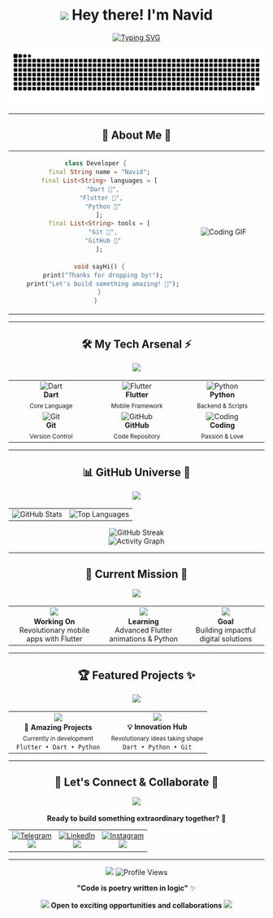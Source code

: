 <div align="center">

# <img src="https://media.giphy.com/media/hvRJCLFzcasrR4ia7z/giphy.gif" width="35"> Hey there! I'm **Navid**

</div>

<div align="center">
  
[![Typing SVG](https://readme-typing-svg.demolab.com?font=Fira+Code&size=28&duration=2000&pause=800&color=00D9FF&center=true&vCenter=true&multiline=true&width=600&height=100&lines=Mobile+App+Developer+%F0%9F%93%B1;Flutter+%26+Dart+Expert+%E2%9A%A1;Python+Enthusiast+%F0%9F%90%8D;Building+the+Future+%F0%9F%9A%80)](https://git.io/typing-svg)

</div>

<div align="center">
  <img src="https://raw.githubusercontent.com/platane/snk/output/github-contribution-grid-snake-dark.svg" alt="Snake animation" />
</div>

---

<div align="center">

## 🌟 **About Me** 🌟

</div>

<table align="center">
<tr>
<td align="center" width="50%">

```dart
class Developer {
  final String name = "Navid";
  final List<String> languages = [
    "Dart 🎯",
    "Flutter 💙", 
    "Python 🐍"
  ];
  final List<String> tools = [
    "Git 📝",
    "GitHub 🐙"
  ];
  
  void sayHi() {
    print("Thanks for dropping by!");
    print("Let's build something amazing! 🚀");
  }
}
```

</td>
<td align="center" width="50%">

<img src="https://media.giphy.com/media/L1R1tvI9svkIWwpVYr/giphy.gif" width="400" alt="Coding GIF">

</td>
</tr>
</table>

---

<div align="center">

## 🛠️ **My Tech Arsenal** ⚡

<img src="https://user-images.githubusercontent.com/73097560/115834477-dbab4500-a447-11eb-908a-139a6edaec5c.gif">

</div>

<div align="center">
<table>
<tr>
<td align="center" width="200">
<img src="https://skillicons.dev/icons?i=dart" width="60" alt="Dart" />
<br><strong>Dart</strong>
<br><sub>Core Language</sub>
</td>
<td align="center" width="200">
<img src="https://skillicons.dev/icons?i=flutter" width="60" alt="Flutter" />
<br><strong>Flutter</strong>
<br><sub>Mobile Framework</sub>
</td>
<td align="center" width="200">
<img src="https://skillicons.dev/icons?i=python" width="60" alt="Python" />
<br><strong>Python</strong>
<br><sub>Backend & Scripts</sub>
</td>
</tr>
<tr>
<td align="center" width="200">
<img src="https://skillicons.dev/icons?i=git" width="60" alt="Git" />
<br><strong>Git</strong>
<br><sub>Version Control</sub>
</td>
<td align="center" width="200">
<img src="https://skillicons.dev/icons?i=github" width="60" alt="GitHub" />
<br><strong>GitHub</strong>
<br><sub>Code Repository</sub>
</td>
<td align="center" width="200">
<img src="https://media.giphy.com/media/du3J3cXyzhj75IOgvA/giphy.gif" width="60" alt="Coding" />
<br><strong>Coding</strong>
<br><sub>Passion & Love</sub>
</td>
</tr>
</table>
</div>

---

<div align="center">

## 📊 **GitHub Universe** 🌌

<img src="https://user-images.githubusercontent.com/73097560/115834477-dbab4500-a447-11eb-908a-139a6edaec5c.gif">

</div>

<div align="center">
<table>
<tr>
<td>
<img height="200" src="https://github-readme-stats.vercel.app/api?username=7Na7iD7&show_icons=true&theme=radical&hide_border=true&bg_color=0D1117&title_color=00D9FF&icon_color=00D9FF&text_color=FFFFFF&count_private=true&include_all_commits=true" alt="GitHub Stats" />
</td>
<td>
<img height="200" src="https://github-readme-stats.vercel.app/api/top-langs/?username=7Na7iD7&layout=compact&theme=radical&hide_border=true&bg_color=0D1117&title_color=00D9FF&text_color=FFFFFF&langs_count=8" alt="Top Languages" />
</td>
</tr>
</table>
</div>

<div align="center">
<img src="https://github-readme-streak-stats.herokuapp.com/?user=7Na7iD7&theme=radical&hide_border=true&background=0D1117&stroke=00D9FF&ring=00D9FF&fire=FF6B6B&currStreakLabel=00D9FF" alt="GitHub Streak" />
</div>

<div align="center">
<img src="https://github-readme-activity-graph.vercel.app/graph?username=7Na7iD7&bg_color=0D1117&color=00D9FF&line=00D9FF&point=FF6B6B&area=true&hide_border=true&custom_title=My%20Contribution%20Graph" alt="Activity Graph" />
</div>

---

<div align="center">

## 🎯 **Current Mission** 🚀

<img src="https://user-images.githubusercontent.com/73097560/115834477-dbab4500-a447-11eb-908a-139a6edaec5c.gif">

</div>

<div align="center">
<table>
<tr>
<td align="center">
<img src="https://media.giphy.com/media/QssGEmpkyEOhBCb7e1/giphy.gif" width="50">
<br><strong>Working On</strong>
<br>Revolutionary mobile apps with Flutter
</td>
<td align="center">
<img src="https://media.giphy.com/media/WUlplcMpOCEmTGBtBW/giphy.gif" width="50">
<br><strong>Learning</strong>
<br>Advanced Flutter animations & Python
</td>
<td align="center">
<img src="https://media.giphy.com/media/3oKIPnAiaMCws8nOsE/giphy.gif" width="50">
<br><strong>Goal</strong>
<br>Building impactful digital solutions
</td>
</tr>
</table>
</div>

---

<div align="center">

## 🏆 **Featured Projects** ✨

<img src="https://user-images.githubusercontent.com/73097560/115834477-dbab4500-a447-11eb-908a-139a6edaec5c.gif">

</div>

<div align="center">
<table>
<tr>
<td align="center" width="50%">
<img src="https://media.giphy.com/media/26tn33aiTi1jkl6H6/giphy.gif" width="100">
<br><strong>🚀 Amazing Projects</strong>
<br><sub>Currently in development</sub>
<br><code>Flutter • Dart • Python</code>
</td>
<td align="center" width="50%">
<img src="https://media.giphy.com/media/3oKIPEqDGUULpEU0aQ/giphy.gif" width="100">
<br><strong>💡 Innovation Hub</strong>
<br><sub>Revolutionary ideas taking shape</sub>
<br><code>Dart • Python • Git</code>
</td>
</tr>
</table>
</div>

---

<div align="center">

## 🤝 **Let's Connect & Collaborate** 💫

<img src="https://user-images.githubusercontent.com/73097560/115834477-dbab4500-a447-11eb-908a-139a6edaec5c.gif">

**Ready to build something extraordinary together?** 🌟

</div>

<div align="center">
<table>
<tr>
<td align="center">
<a href="https://t.me/Na7iDd" target="_blank">
<img src="https://img.shields.io/badge/Telegram-2AABEE?style=for-the-badge&logo=telegram&logoColor=white&labelColor=2AABEE" alt="Telegram" />
<br><img src="https://media.giphy.com/media/LnQjpWaON8nhr21vNW/giphy.gif" width="40">
</a>
</td>
<td align="center">
<a href="https://linkedin.com/in/navidafzali" target="_blank">
<img src="https://img.shields.io/badge/LinkedIn-0077B5?style=for-the-badge&logo=linkedin&logoColor=white&labelColor=0077B5" alt="LinkedIn" />
<br><img src="https://media.giphy.com/media/ES4Vcv8zWfIt2/giphy.gif" width="40">
</a>
</td>
<td align="center">
<a href="https://instagram.com/na7id_afzali" target="_blank">
<img src="https://img.shields.io/badge/Instagram-E4405F?style=for-the-badge&logo=instagram&logoColor=white&labelColor=E4405F" alt="Instagram" />
<br><img src="https://media.giphy.com/media/Xy6OuMPWQVija8JcXa/giphy.gif" width="40">
</a>
</td>
</tr>
</table>
</div>

---

<div align="center">

<img src="https://capsule-render.vercel.app/api?type=waving&color=gradient&customColorList=6,11,20&height=150&section=footer&text=Thanks%20for%20visiting!&fontSize=42&fontColor=fff&animation=twinkling&fontAlignY=75"/>

<img src="https://komarev.com/ghpvc/?username=7Na7iD7&label=Profile%20Views&color=00D9FF&style=for-the-badge" alt="Profile Views" />

**"Code is poetry written in logic"** ✨

<img src="https://media.giphy.com/media/LnQjpWaON8nhr21vNW/giphy.gif" width="30"> **Open to exciting opportunities and collaborations** <img src="https://media.giphy.com/media/LnQjpWaON8nhr21vNW/giphy.gif" width="30">

</div>
